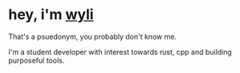 # hey, i'm [wyli](https://web.wyli.tech)

That's a psuedonym, you probably don't know me.


I'm a student developer with interest towards rust, cpp and building purposeful tools.
